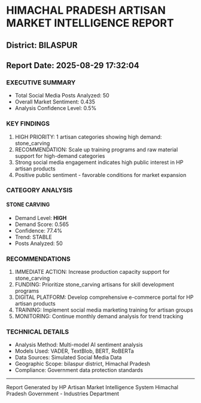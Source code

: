 # HIMACHAL PRADESH ARTISAN MARKET INTELLIGENCE REPORT
## District: BILASPUR
## Report Date: 2025-08-29 17:32:04

### EXECUTIVE SUMMARY
- Total Social Media Posts Analyzed: 50
- Overall Market Sentiment: 0.435
- Analysis Confidence Level: 0.5%

### KEY FINDINGS
1. HIGH PRIORITY: 1 artisan categories showing high demand: stone_carving
2. RECOMMENDATION: Scale up training programs and raw material support for high-demand categories
3. Strong social media engagement indicates high public interest in HP artisan products
4. Positive public sentiment - favorable conditions for market expansion

### CATEGORY ANALYSIS

#### STONE CARVING
- Demand Level: **HIGH**
- Demand Score: 0.565
- Confidence: 77.4%
- Trend: STABLE
- Posts Analyzed: 50

### RECOMMENDATIONS
1. IMMEDIATE ACTION: Increase production capacity support for stone_carving
2. FUNDING: Prioritize stone_carving artisans for skill development programs
3. DIGITAL PLATFORM: Develop comprehensive e-commerce portal for HP artisan products
4. TRAINING: Implement social media marketing training for artisan groups
5. MONITORING: Continue monthly demand analysis for trend tracking

### TECHNICAL DETAILS
- Analysis Method: Multi-model AI sentiment analysis
- Models Used: VADER, TextBlob, BERT, RoBERTa
- Data Sources: Simulated Social Media Data
- Geographic Scope: bilaspur district, Himachal Pradesh
- Compliance: Government data protection standards

---
Report Generated by HP Artisan Market Intelligence System
Himachal Pradesh Government - Industries Department
